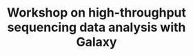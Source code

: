 ---
layout: event-external
title: Workshop on high-throughput sequencing data analysis with Galaxy


external: "https://galaxyproject.org/events/2024-07-22-galaxy-workshop-freiburg/"

description: |
    This course introduces scientists to the data analysis platform Galaxy. The course is a beginner course; there is no requirement of any programming skills.

date_start: 2024-07-22

contributions:
  organisers:
  - erxleben
  instructors:
  - erxleben
  - teresa-m
  funding:
  - dataPlant
  - EOSC Eurosice Gateway 
  - denbi

location:
  name: Online

---